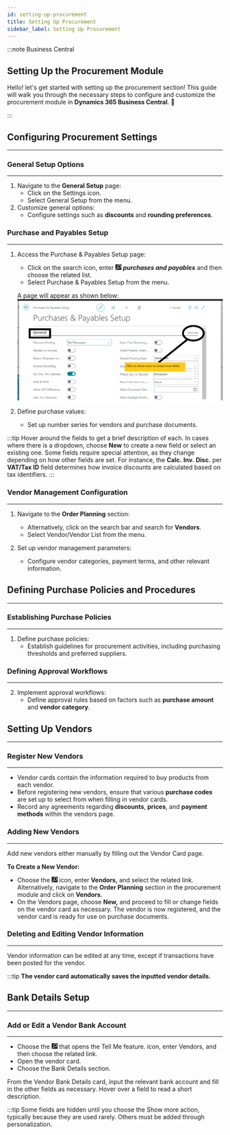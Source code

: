 ```yaml
---
id: setting-up-procurement
title: Setting Up Procurement
sidebar_label: Setting Up Procurement
---
```


:::note Business Central
<div class="container">
    <div class="custom-note">
        <h2>Setting Up the Procurement Module</h2>
        <p>Hello! let's get started with setting up the procurement section! This guide will walk you through the necessary steps to configure and customize the procurement module in <strong>Dynamics 365 Business Central</strong>. 🚀</p>
    </div>
</div>
:::

## Configuring Procurement Settings
---

### General Setup Options
---

1. Navigate to the **General Setup** page:
   - Click on the Settings icon.
   - Select General Setup from the menu.
2. Customize general options:
   - Configure settings such as **discounts** and **rounding preferences**.

### Purchase and Payables Setup
---

1. Access the Purchase & Payables Setup page:
   - Click on the search icon, enter ![icon](image.png) ***purchases and payables*** and then choose the related list.
   - Select Purchase & Payables Setup from the menu.

   A page will appear as shown below:
   ![alt text](../../static/img/p_&_s.png)

2. Define purchase values:
   - Set up number series for vendors and purchase documents.

:::tip
Hover around the fields to get a brief description of each.
In cases where there is a dropdown, choose **New** to create a new field or select an existing one. Some fields require special attention, as they change depending on how other fields are set. For instance, the **Calc.** **Inv.** **Disc.** per **VAT/Tax ID** field determines how invoice discounts are calculated based on tax identifiers.
:::

### Vendor Management Configuration
---

1. Navigate to the **Order Planning** section:
   - Alternatively, click on the search bar and search for **Vendors**.
   - Select Vendor/Vendor List from the menu.
   
2. Set up vendor management parameters:
   - Configure vendor categories, payment terms, and other relevant information.

## Defining Purchase Policies and Procedures
---

### Establishing Purchase Policies
---

1. Define purchase policies:
   - Establish guidelines for procurement activities, including purchasing thresholds and preferred suppliers.

### Defining Approval Workflows
---

2. Implement approval workflows:
   - Define approval rules based on factors such as **purchase amount** and **vendor category**.

## Setting Up Vendors
---

### Register New Vendors
---
- Vendor cards contain the information required to buy products from each vendor.
- Before registering new vendors, ensure that various **purchase codes** are set up to select from when filling in vendor cards. 
- Record any agreements regarding **discounts**, **prices**, and **payment methods** within the vendors page.

### Adding New Vendors
---

Add new vendors either manually by filling out the Vendor Card page.

**To Create a New Vendor:**

- Choose the ![ ](image.png)  icon, enter **Vendors,** and select the related link. Alternatively, navigate to the **Order Planning** section in the procurement module and click on **Vendors**.
- On the Vendors page, choose **New,** and proceed to fill or change fields on the vendor card as necessary. The vendor is now registered, and the vendor card is ready for use on purchase documents.

### Deleting and Editing Vendor Information
---

Vendor information can be edited at any time, except if transactions have been posted for the vendor.

:::tip
**The vendor card automatically saves the inputted vendor details.**

## Bank Details Setup
---
### Add or Edit a Vendor Bank Account
---
- Choose the ![icon](image.png) that opens the Tell Me feature. icon, enter Vendors, and then choose the related link.
- Open the vendor card.
- Choose the Bank Details section.

From the Vendor Bank Details card, input the relevant bank account and fill in the other fields as necessary. Hover over a field to read a short description.

:::tip
Some fields are hidden until you choose the Show more action, typically because they are used rarely. Others must be added through personalization.

